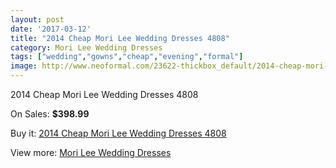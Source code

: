 ```yaml
---
layout: post
date: '2017-03-12'
title: "2014 Cheap Mori Lee Wedding Dresses 4808"
category: Mori Lee Wedding Dresses
tags: ["wedding","gowns","cheap","evening","formal"]
image: http://www.neoformal.com/23622-thickbox_default/2014-cheap-mori-lee-wedding-dresses-4808.jpg
---
```

2014 Cheap Mori Lee Wedding Dresses 4808

On Sales: **$398.99**
<a href="https://www.neoformal.com/en/mori-lee-wedding-dresses-2014/7924-2014-cheap-mori-lee-wedding-dresses-4808.html"><amp-img layout="responsive" width="600" height="600" src="//www.neoformal.com/23622-thickbox_default/2014-cheap-mori-lee-wedding-dresses-4808.jpg" alt="2014 Cheap Mori Lee Wedding Dresses 4808 0" /></a>
<a href="https://www.neoformal.com/en/mori-lee-wedding-dresses-2014/7924-2014-cheap-mori-lee-wedding-dresses-4808.html"><amp-img layout="responsive" width="600" height="600" src="//www.neoformal.com/23623-thickbox_default/2014-cheap-mori-lee-wedding-dresses-4808.jpg" alt="2014 Cheap Mori Lee Wedding Dresses 4808 1" /></a>

Buy it: [2014 Cheap Mori Lee Wedding Dresses 4808](https://www.neoformal.com/en/mori-lee-wedding-dresses-2014/7924-2014-cheap-mori-lee-wedding-dresses-4808.html "2014 Cheap Mori Lee Wedding Dresses 4808")

View more: [Mori Lee Wedding Dresses](https://www.neoformal.com/en/67-mori-lee-wedding-dresses-2014 "Mori Lee Wedding Dresses")